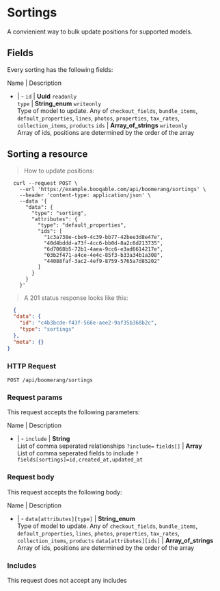 # Sortings

A convienient way to bulk update positions for supported models.

## Fields
Every sorting has the following fields:

Name | Description
- | -
`id` | **Uuid** `readonly`<br>
`type` | **String_enum** `writeonly`<br>Type of model to update. Any of `checkout_fields`, `bundle_items`, `default_properties`, `lines`, `photos`, `properties`, `tax_rates`, `collection_items`, `products`
`ids` | **Array_of_strings** `writeonly`<br>Array of ids, positions are determined by the order of the array


## Sorting a resource



> How to update positions:

```shell
  curl --request POST \
    --url 'https://example.booqable.com/api/boomerang/sortings' \
    --header 'content-type: application/json' \
    --data '{
      "data": {
        "type": "sorting",
        "attributes": {
          "type": "default_properties",
          "ids": [
            "1c3a738e-cbe9-4c39-bb77-42bee3d8e47e",
            "40d4bddd-a73f-4cc6-bb0d-8a2c6d213735",
            "6d7068b5-72b1-4aea-9cc6-e3ad6614217e",
            "03b2f471-a4ce-4e4c-85f3-b33a34b1a308",
            "44088faf-3ac2-4ef9-8759-5765a7d85202"
          ]
        }
      }
    }'
```

> A 201 status response looks like this:

```json
  {
  "data": {
    "id": "c4b3bcde-f43f-566e-aee2-9af35b368b2c",
    "type": "sortings"
  },
  "meta": {}
}
```

### HTTP Request

`POST /api/boomerang/sortings`

### Request params

This request accepts the following parameters:

Name | Description
- | -
`include` | **String** <br>List of comma seperated relationships `?include=`
`fields[]` | **Array** <br>List of comma seperated fields to include `?fields[sortings]=id,created_at,updated_at`


### Request body

This request accepts the following body:

Name | Description
- | -
`data[attributes][type]` | **String_enum** <br>Type of model to update. Any of `checkout_fields`, `bundle_items`, `default_properties`, `lines`, `photos`, `properties`, `tax_rates`, `collection_items`, `products`
`data[attributes][ids]` | **Array_of_strings** <br>Array of ids, positions are determined by the order of the array


### Includes

This request does not accept any includes